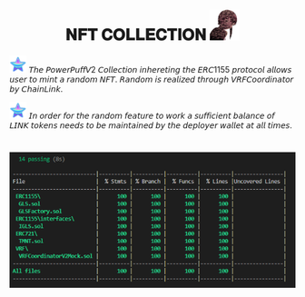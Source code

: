 <h1 align="center">𝐍𝐅𝐓 𝐂𝐎𝐋𝐋𝐄𝐂𝐓𝐈𝐎𝐍
<img src="https://github.com/juuroudojo/images/blob/main/Addicted%20to%20Ink.gif" height="54"/></h1> 



<img src="https://github.com/juuroudojo/images/blob/main/e35716d698ab10a7a730ea8e0db6d405.png" height="30"/> 𝘛𝘩𝘦 𝘗𝘰𝘸𝘦𝘳𝘗𝘶𝘧𝘧𝘝2 𝘊𝘰𝘭𝘭𝘦𝘤𝘵𝘪𝘰𝘯 𝘪𝘯𝘩𝘦𝘳𝘦𝘵𝘪𝘯𝘨 𝘵𝘩𝘦 𝘌𝘙𝘊1155 𝘱𝘳𝘰𝘵𝘰𝘤𝘰𝘭 𝘢𝘭𝘭𝘰𝘸𝘴 𝘶𝘴𝘦𝘳 𝘵𝘰 𝘮𝘪𝘯𝘵 𝘢 𝘳𝘢𝘯𝘥𝘰𝘮 𝘕𝘍𝘛. 𝘙𝘢𝘯𝘥𝘰𝘮 𝘪𝘴 𝘳𝘦𝘢𝘭𝘪𝘻𝘦𝘥 𝘵𝘩𝘳𝘰𝘶𝘨𝘩 𝘝𝘙𝘍𝘊𝘰𝘰𝘳𝘥𝘪𝘯𝘢𝘵𝘰𝘳 𝘣𝘺 𝘊𝘩𝘢𝘪𝘯𝘓𝘪𝘯𝘬.

<img src="https://github.com/juuroudojo/images/blob/main/e35716d698ab10a7a730ea8e0db6d405.png" height="30"/> 𝘐𝘯 𝘰𝘳𝘥𝘦𝘳 𝘧𝘰𝘳 𝘵𝘩𝘦 𝘳𝘢𝘯𝘥𝘰𝘮 𝘧𝘦𝘢𝘵𝘶𝘳𝘦 𝘵𝘰 𝘸𝘰𝘳𝘬 𝘢 𝘴𝘶𝘧𝘧𝘪𝘤𝘪𝘦𝘯𝘵 𝘣𝘢𝘭𝘢𝘯𝘤𝘦 𝘰𝘧 𝘓𝘐𝘕𝘒 𝘵𝘰𝘬𝘦𝘯𝘴 𝘯𝘦𝘦𝘥𝘴 𝘵𝘰 𝘣𝘦 𝘮𝘢𝘪𝘯𝘵𝘢𝘪𝘯𝘦𝘥 𝘣𝘺 𝘵𝘩𝘦 𝘥𝘦𝘱𝘭𝘰𝘺𝘦𝘳 𝘸𝘢𝘭𝘭𝘦𝘵 𝘢𝘵 𝘢𝘭𝘭 𝘵𝘪𝘮𝘦𝘴.


<h1 align="left"TESTING COVERAGE</h1> 
<img src="https://github.com/juuroudojo/images/blob/main/image.png" />

